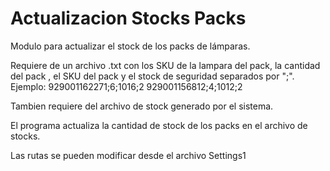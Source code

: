 # Actualizacion Stocks Packs

Modulo para actualizar el stock de los packs de lámparas.

Requiere de un archivo .txt con los SKU de la lampara del pack, la cantidad del pack , el SKU del pack y el stock de seguridad separados por ";". Ejemplo:
929001162271;6;1016;2
929001156812;4;1012;2

Tambien requiere del archivo de stock generado por el sistema.

El programa actualiza la cantidad de stock de los packs en el archivo de stocks.

Las rutas se pueden modificar desde el archivo Settings1
